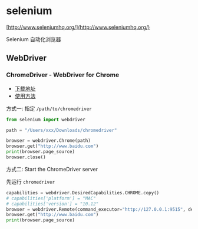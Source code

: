 # selenium

[http://www.seleniumhq.org/](http://www.seleniumhq.org/)

Selenium 自动化浏览器

## WebDriver

### ChromeDriver - WebDriver for Chrome

- [下载地址](https://sites.google.com/a/chromium.org/chromedriver/)
- [使用方法](https://sites.google.com/a/chromium.org/chromedriver/getting-started)

方式一: 指定 `/path/to/chromedriver`

```python
from selenium import webdriver

path = "/Users/xxx/Downloads/chromedriver"

browser = webdriver.Chrome(path)
browser.get("http://www.baidu.com")
print(browser.page_source)
browser.close()

```

方式二: Start the ChromeDriver server

先运行 `chromedriver`

```python
capabilities = webdriver.DesiredCapabilities.CHROME.copy()
# capabilities['platform'] = "MAC"
# capabilities['version'] = "10.12"
browser = webdriver.Remote(command_executor="http://127.0.0.1:9515", desired_capabilities=capabilities)
browser.get("http://www.baidu.com")
print(browser.page_source)
```
